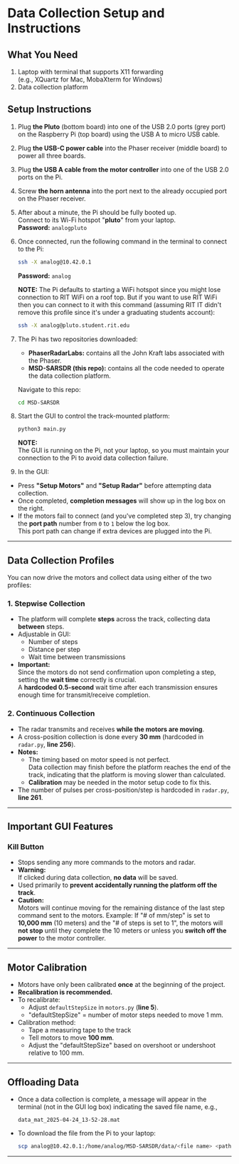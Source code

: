 # Data Collection Setup and Instructions

## What You Need
1. Laptop with terminal that supports X11 forwarding  
   (e.g., XQuartz for Mac, MobaXterm for Windows)
2. Data collection platform

## Setup Instructions

1. Plug **the Pluto** (bottom board) into one of the USB 2.0 ports (grey port) on the Raspberry Pi (top board) using the USB A to micro USB cable.
2. Plug **the USB-C power cable** into the Phaser receiver (middle board) to power all three boards.
3. Plug **the USB A cable from the motor controller** into one of the USB 2.0 ports on the Pi.
4. Screw **the horn antenna** into the port next to the already occupied port on the Phaser receiver.
5. After about a minute, the Pi should be fully booted up.  
   Connect to its Wi-Fi hotspot "**pluto**" from your laptop.  
   **Password:** `analogpluto`
6. Once connected, run the following command in the terminal to connect to the Pi:

   ```bash
   ssh -X analog@10.42.0.1
   ```
   **Password:** `analog`

   **NOTE:**
   The Pi defaults to starting a WiFi hotspot since you might lose connection to RIT WiFi on a roof top. But if you want to use RIT WiFi then you can connect to it with this command (assuming RIT IT didn't remove this profile since it's under a graduating students account):

   ```bash
   ssh -X analog@pluto.student.rit.edu
   ```
   
8. The Pi has two repositories downloaded:
   - **PhaserRadarLabs:** contains all the John Kraft labs associated with the Phaser.
   - **MSD-SARSDR (this repo):** contains all the code needed to operate the data collection platform.
   
   Navigate to this repo:
   ```bash
   cd MSD-SARSDR
   ```
9. Start the GUI to control the track-mounted platform:

   ```bash
   python3 main.py
   ```
   **NOTE:**  
   The GUI is running on the Pi, not your laptop, so you must maintain your connection to the Pi to avoid data collection failure.
10. In the GUI:
   - Press **"Setup Motors"** and **"Setup Radar"** before attempting data collection.
   - Once completed, **completion messages** will show up in the log box on the right.
   - If the motors fail to connect (and you've completed step 3), try changing the **port path** number from `0` to `1` below the log box.  
     This port path can change if extra devices are plugged into the Pi.

---

## Data Collection Profiles

You can now drive the motors and collect data using either of the two profiles:

### 1. Stepwise Collection
- The platform will complete **steps** across the track, collecting data **between** steps.
- Adjustable in GUI:
  - Number of steps
  - Distance per step
  - Wait time between transmissions
- **Important:**  
  Since the motors do not send confirmation upon completing a step, setting the **wait time** correctly is crucial.  
  A **hardcoded 0.5-second** wait time after each transmission ensures enough time for transmit/receive completion.

### 2. Continuous Collection
- The radar transmits and receives **while the motors are moving**.
- A cross-position collection is done every **30 mm** (hardcoded in `radar.py`, **line 256**).
- **Notes:**
  - The timing based on motor speed is not perfect.  
    Data collection may finish before the platform reaches the end of the track, indicating that the platform is moving slower than calculated.
  - **Calibration** may be needed in the motor setup code to fix this.
- The number of pulses per cross-position/step is hardcoded in `radar.py`, **line 261**.

---

## Important GUI Features

### Kill Button
- Stops sending any more commands to the motors and radar.
- **Warning:**  
  If clicked during data collection, **no data** will be saved.
- Used primarily to **prevent accidentally running the platform off the track**.
- **Caution:**  
  Motors will continue moving for the remaining distance of the last step command sent to the motors.
  Example: If "# of mm/step" is set to **10,000 mm** (10 meters) and the "# of steps is set to 1", the motors will **not stop** until they complete the 10 meters or unless you **switch off the power** to the motor controller.

---

## Motor Calibration

- Motors have only been calibrated **once** at the beginning of the project.
- **Recalibration is recommended.**
- To recalibrate:
  - Adjust `defaultStepSize` in `motors.py` (**line 5**).
  - "defaultStepSize" = number of motor steps needed to move 1 mm.
- Calibration method:
  - Tape a measuring tape to the track
  - Tell motors to move **100 mm**.
  - Adjust the "defaultStepSize" based on overshoot or undershoot relative to 100 mm.

---

## Offloading Data

- Once a data collection is complete, a message will appear in the terminal (not in the GUI log box) indicating the saved file name, e.g.,

  ```
  data_mat_2025-04-24_13-52-28.mat
  ```

- To download the file from the Pi to your laptop:

  ```bash
  scp analog@10.42.0.1:/home/analog/MSD-SARSDR/data/<file name> <path to local destination>/
  ```

---
